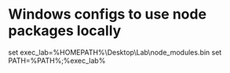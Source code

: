 # Windows configs to use node packages locally
set exec_lab=%HOMEPATH%\Desktop\Lab\node_modules\.bin
set PATH=%PATH%;%exec_lab%
